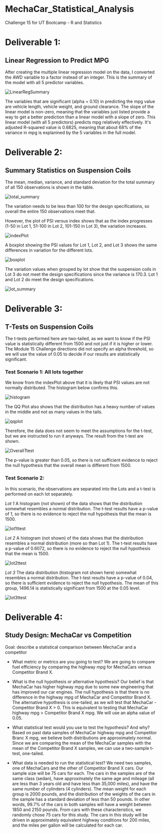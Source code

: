 # MechaCar_Statistical_Analysis
Challenge 15 for UT Bootcamp - R and Statistics



# Deliverable 1:
## Linear Regression to Predict MPG
After creating the multiple linear regression model on the data, I converted the AWD variable to a factor instead of an integer. This is the summary of the model with all 5 predictor variables.

![LinearRegSummary](https://github.com/SG314159/MechaCar_Statistical_Analysis/blob/main/images/LinearRegSummary.PNG)

The variables that are significant (alpha = 0.10) in predicting the mpg value are vehicle length, vehicle weight, and ground clearance. The slope of the linear model is non-zero, meaning that the variables just listed provide a way to get a better prediction than a linear model with a slope of zero. This linear model (with all 5 predictors) predicts mpg relatively effectively. It's adjusted R-squared value is 0.6825, meaning that about 68% of the variance in mpg is explanined by the 5 variables in the full model.



# Deliverable 2:
## Summary Statistics on Suspension Coils
The mean, median, variance, and standard deviation for the total summary of all 150 observations is shown in the table.

![total_summary](https://github.com/SG314159/MechaCar_Statistical_Analysis/blob/main/images/total_summary.PNG)

The variation needs to be less than 100 for the design specifications, so overall the entire 150 observations meet that.

However, the plot of PSI versus index shows that as the index progresses (1-50 in Lot 1, 51-100 in Lot 2, 101-150 in Lot 3), the variation increases.  

![indexPlot](https://github.com/SG314159/MechaCar_Statistical_Analysis/blob/main/images/indexPlot.png) 

A boxplot showing the PSI values for Lot 1, Lot 2, and Lot 3 shows the same differences in variation for the different lots. 

![boxplot](https://github.com/SG314159/MechaCar_Statistical_Analysis/blob/main/images/boxplots.png) 

The variation values when grouped by lot show that the suspension coils in Lot 3 do not meet the design specifications since the variance is 170.3. Lot 1 and Lot 2 do meet the design specifications.

![lot_summary](https://github.com/SG314159/MechaCar_Statistical_Analysis/blob/main/images/lot_summary.PNG) 



# Deliverable 3:
## T-Tests on Suspension Coils
The t-tests performed here are two-tailed, as we want to know if the PSI value is statistically different from 1500 and not just if it is higher or lower. The Module 15 Challenge directions did not specify an alpha threshold, so we will use the value of 0.05 to decide if our results are statistically significant.

### Test Scenario 1: All lots together
We know from the indexPlot above that it is likely that PSI values are not normally distributed. The histogram below confirms this.

![histogram](https://github.com/SG314159/MechaCar_Statistical_Analysis/blob/main/images/histogram.png)

The QQ Plot also shows that the distribution has a heavy number of values in the middle and not as many values in the tails. 

![qqplot](https://github.com/SG314159/MechaCar_Statistical_Analysis/blob/main/images/qqplot.png)

Therefore, the data does not seem to meet the assumptions for the t-test, but we are instructed to run it anyways. The result from the t-test are shown.

![OverallTtest](https://github.com/SG314159/MechaCar_Statistical_Analysis/blob/main/images/OverallTtest.PNG)

The p-value is greater than 0.05, so there is not sufficient evidence to reject the null hypothesis that the overall mean is different from 1500.


### Test Scenario 2:
In this scenario, the observations are separated into the Lots and a t-test is performed on each lot separately.

*Lot 1*
A histogram (not shown) of the data shows that the distribution somewhat resembles a normal distribution. The t-test results have a p-value of 1, so there is no evidence to reject the null hypothesis that the mean is 1500.

![lot1ttest](https://github.com/SG314159/MechaCar_Statistical_Analysis/blob/main/images/lot1ttest.png)

*Lot 2*
A histogram (not shown) of the data shows that the distribution resembles a normal distribution (more so than Lot 1). The t-test results have a p-value of 0.6072, so there is no evidence to reject the null hypothesis that the mean is 1500.

![lot2ttest](https://github.com/SG314159/MechaCar_Statistical_Analysis/blob/main/images/lot2ttest.png)

*Lot 3*
The data distribution (histogram not shown here) somewhat resembles a normal distribution. The t-test results have a p-value of 0.04, so there is sufficient evidence to reject the null hypothesis. The mean of this group, 1496.14 is statistically significant from 1500 at the 0.05 level.

![lot3ttest](https://github.com/SG314159/MechaCar_Statistical_Analysis/blob/main/images/lot3ttest.png)



# Deliverable 4:
## Study Design: MechaCar vs Competition
Goal: describe a statistical comparison between MechaCar and a competitor

- What metric or metrics are you going to test?
We are going to compare fuel efficiency by comparing the highway mpg for MechaCars versus Competitor Brand X.

- What is the null hypothesis or alternative hypothesis?
Our belief is that MechaCar has higher highway mpg due to some new engineering that has improved our car engines. The null hypothesis is that there is no difference in the highway mpg of MechaCar and Competitor Brand X. The alternative hypothesis is one-tailed, as we will test that MechaCar - Competitor Brand X > 0. This is equivalent to testing that MechaCar highway mpg > Competitor Brand X mpg. We will use an alpha value of 0.05.

- What statistical test would you use to test the hypothesis? And why?
Based on past data samples of MechaCar highway mpg and Competitor Branc X mpg, we believe both distributions are approximately normal. Since we are comparing the mean of the MechaCar samples with the mean of the Competitor Brand X samples, we can use a two-sample t-test, one-tailed.

- What data is needed to run the statistical test?
We need two samples, one of MechaCars and the other of Competitor Brand X cars. Our sample size will be 75 cars for each. The cars in the samples are of the same class (sedan), have approximately the same age and mileage (all are less than 3 years old and have less than 35,000 miles), and have the same number of cylinders (4 cylinders). The mean weight for each group is 2000 pounds, and the distribution of the weights of the cars in the sample has a standard deviation of less than 50 pounds. In other words, 99.7% of the cars in both samples will have a weight between 1850 and 2150 pounds. From cars with these characteristics, we randomly chose 75 cars for this study. The cars in this study will be driven in approximately equivalent highway conditions for 200 miles, and the miles per gallon will be calculated for each car.  


